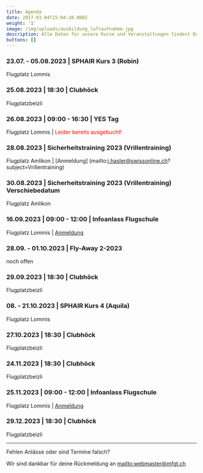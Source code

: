 ```yaml
---
title: Agenda
date: 2017-01-04T15:04:10.000Z
weight: '1'
image: /img/uploads/ausbildung_luftaufnahme.jpg
description: Alle Daten für unsere Kurse und Veranstaltungen findest Du in unserer Agenda.
buttons: []
---
```

### 23.07. - 05.08.2023 | SPHAIR Kurs 3 (Robin)

Flugplatz Lommis

### 25.08.2023 | 18:30 | Clubhöck

Flugplatzbeizli

### 26.08.2023 | 09:00 - 16:30 | YES Tag

Flugplatz Lommis | <font color="red">Leider bereits ausgebucht!</font>

### 28.08.2023 | Sicherheitstraining 2023 (Vrillentraining)

Flugplatz Amlikon | [Anmeldung] (mailto:j.hasler@swissonline.ch?subject=Vrillentraining) 

### 30.08.2023 | Sicherheitstraining 2023 (Vrillentraining) Verschiebedatum

Flugplatz Amlikon

### 16.09.2023 | 09:00 - 12:00 | Infoanlass Flugschule

Flugplatz Lommis | [Anmeldung](https://docs.google.com/forms/d/e/1FAIpQLSd3JpxXrOxj7fl_Zm0az8h-jQsAsB1TOEE2-HsOPYoi29qRUw/viewform)

### 28.09. - 01.10.2023 | Fly-Away 2-2023

noch offen

### 29.09.2023 | 18:30 | Clubhöck

Flugplatzbeizli

### 08. - 21.10.2023 | SPHAIR Kurs 4 (Aquila)

Flugplatz Lommis

### 27.10.2023 | 18:30 | Clubhöck

Flugplatzbeizli

### 24.11.2023 | 18:30 | Clubhöck

Flugplatzbeizli

### 25.11.2023 | 09:00 - 12:00 | Infoanlass Flugschule

Flugplatz Lommis | [Anmeldung](https://docs.google.com/forms/d/e/1FAIpQLSd3JpxXrOxj7fl_Zm0az8h-jQsAsB1TOEE2-HsOPYoi29qRUw/viewform)

### 29.12.2023 | 18:30 | Clubhöck

Flugplatzbeizli

<hr>

Fehlen Anlässe oder sind Termine falsch?

Wir sind dankbar für deine Rückmeldung an <mailto:webmaster@mfgt.ch>
